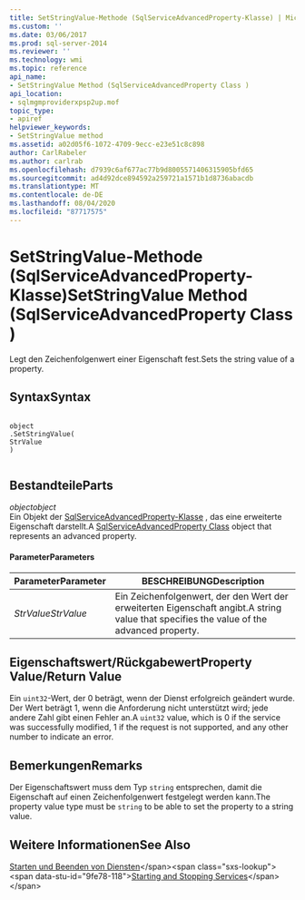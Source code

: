 ```yaml
---
title: SetStringValue-Methode (SqlServiceAdvancedProperty-Klasse) | Microsoft-Dokumentation
ms.custom: ''
ms.date: 03/06/2017
ms.prod: sql-server-2014
ms.reviewer: ''
ms.technology: wmi
ms.topic: reference
api_name:
- SetStringValue Method (SqlServiceAdvancedProperty Class )
api_location:
- sqlmgmproviderxpsp2up.mof
topic_type:
- apiref
helpviewer_keywords:
- SetStringValue method
ms.assetid: a02d05f6-1072-4709-9ecc-e23e51c8c898
author: CarlRabeler
ms.author: carlrab
ms.openlocfilehash: d7939c6af677ac77b9d8005571406315905bfd65
ms.sourcegitcommit: ad4d92dce894592a259721a1571b1d8736abacdb
ms.translationtype: MT
ms.contentlocale: de-DE
ms.lasthandoff: 08/04/2020
ms.locfileid: "87717575"
---
```

# <a name="setstringvalue-method-sqlserviceadvancedproperty-class-"></a><span data-ttu-id="9fe78-102">SetStringValue-Methode (SqlServiceAdvancedProperty-Klasse)</span><span class="sxs-lookup"><span data-stu-id="9fe78-102">SetStringValue Method (SqlServiceAdvancedProperty Class )</span></span>
  <span data-ttu-id="9fe78-103">Legt den Zeichenfolgenwert einer Eigenschaft fest.</span><span class="sxs-lookup"><span data-stu-id="9fe78-103">Sets the string value of a property.</span></span>  
  
## <a name="syntax"></a><span data-ttu-id="9fe78-104">Syntax</span><span class="sxs-lookup"><span data-stu-id="9fe78-104">Syntax</span></span>  
  
```  
  
object  
.SetStringValue(  
StrValue  
)  
  
```  
  
## <a name="parts"></a><span data-ttu-id="9fe78-105">Bestandteile</span><span class="sxs-lookup"><span data-stu-id="9fe78-105">Parts</span></span>  
 <span data-ttu-id="9fe78-106">*object*</span><span class="sxs-lookup"><span data-stu-id="9fe78-106">*object*</span></span>  
 <span data-ttu-id="9fe78-107">Ein Objekt der [SqlServiceAdvancedProperty-Klasse](sqlserviceadvancedproperty-class.md) , das eine erweiterte Eigenschaft darstellt.</span><span class="sxs-lookup"><span data-stu-id="9fe78-107">A [SqlServiceAdvancedProperty Class](sqlserviceadvancedproperty-class.md) object that represents an advanced property.</span></span>  
  
#### <a name="parameters"></a><span data-ttu-id="9fe78-108">Parameter</span><span class="sxs-lookup"><span data-stu-id="9fe78-108">Parameters</span></span>  
  
|<span data-ttu-id="9fe78-109">Parameter</span><span class="sxs-lookup"><span data-stu-id="9fe78-109">Parameter</span></span>|<span data-ttu-id="9fe78-110">BESCHREIBUNG</span><span class="sxs-lookup"><span data-stu-id="9fe78-110">Description</span></span>|  
|---------------|-----------------|  
|<span data-ttu-id="9fe78-111">*StrValue*</span><span class="sxs-lookup"><span data-stu-id="9fe78-111">*StrValue*</span></span>|<span data-ttu-id="9fe78-112">Ein Zeichenfolgenwert, der den Wert der erweiterten Eigenschaft angibt.</span><span class="sxs-lookup"><span data-stu-id="9fe78-112">A string value that specifies the value of the advanced property.</span></span>|  
  
## <a name="property-valuereturn-value"></a><span data-ttu-id="9fe78-113">Eigenschaftswert/Rückgabewert</span><span class="sxs-lookup"><span data-stu-id="9fe78-113">Property Value/Return Value</span></span>  
 <span data-ttu-id="9fe78-114">Ein `uint32`-Wert, der 0 beträgt, wenn der Dienst erfolgreich geändert wurde. Der Wert beträgt 1, wenn die Anforderung nicht unterstützt wird; jede andere Zahl gibt einen Fehler an.</span><span class="sxs-lookup"><span data-stu-id="9fe78-114">A `uint32` value, which is 0 if the service was successfully modified, 1 if the request is not supported, and any other number to indicate an error.</span></span>  
  
## <a name="remarks"></a><span data-ttu-id="9fe78-115">Bemerkungen</span><span class="sxs-lookup"><span data-stu-id="9fe78-115">Remarks</span></span>  
 <span data-ttu-id="9fe78-116">Der Eigenschaftswert muss dem Typ `string` entsprechen, damit die Eigenschaft auf einen Zeichenfolgenwert festgelegt werden kann.</span><span class="sxs-lookup"><span data-stu-id="9fe78-116">The property value type must be `string` to be able to set the property to a string value.</span></span>  
  
## <a name="see-also"></a><span data-ttu-id="9fe78-117">Weitere Informationen</span><span class="sxs-lookup"><span data-stu-id="9fe78-117">See Also</span></span>  
 <span data-ttu-id="9fe78-118">[Starten und Beenden von Diensten](https://technet.microsoft.com/library/ms174886\(v=sql.105\).aspx)</span><span class="sxs-lookup"><span data-stu-id="9fe78-118">[Starting and Stopping Services](https://technet.microsoft.com/library/ms174886\(v=sql.105\).aspx)</span></span>  
  
  
